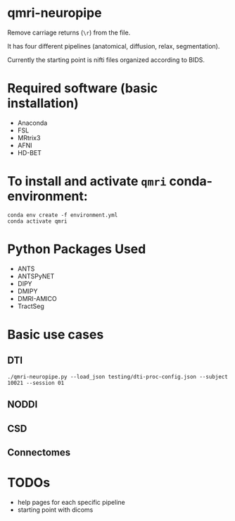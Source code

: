 # qmri-neuropipe

Remove carriage returns (`\r`) from the file.

It has four different pipelines (anatomical, diffusion, relax, segmentation).

Currently the starting point is nifti files organized according to BIDS.

# Required software (basic installation)
- Anaconda
- FSL
- MRtrix3
- AFNI
- HD-BET

# To install and activate `qmri` conda-environment:
 ```
 conda env create -f environment.yml
 conda activate qmri
 ```

# Python Packages Used
- ANTS
- ANTSPyNET
- DIPY
- DMIPY
- DMRI-AMICO
- TractSeg

# Basic use cases
## DTI
```./qmri-neuropipe.py --load_json testing/dti-proc-config.json --subject 10021 --session 01```
## NODDI
## CSD
## Connectomes

# TODOs
- help pages for each specific pipeline
- starting point with dicoms
